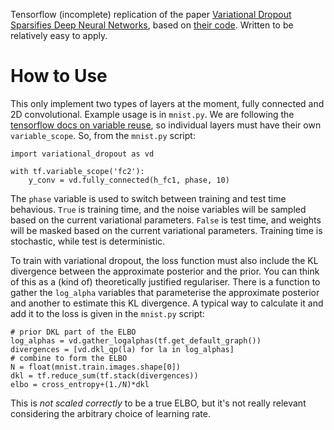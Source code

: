 
Tensorflow (incomplete) replication of the paper [Variational Dropout
Sparsifies Deep Neural Networks][paper], based on [their code][code].
Written to be relatively easy to apply.

How to Use
==========

This only implement two types of layers at the moment, fully connected and
2D convolutional. Example usage is in `mnist.py`. We are following the
[tensorflow docs on variable reuse][docs], so individual layers must have
their own `variable_scope`. So, from the `mnist.py` script:

```
import variational_dropout as vd

with tf.variable_scope('fc2'):
    y_conv = vd.fully_connected(h_fc1, phase, 10) 
```

The `phase` variable is used to switch between training and test time
behavious. `True` is training time, and the noise variables will be
sampled based on the current variational parameters. `False` is test time,
and weights will be masked based on the current variational parameters.
Training time is stochastic, while test is deterministic.

To train with variational dropout, the loss function must also include the
KL divergence between the approximate posterior and the prior. You can
think of this as a (kind of) theoretically justified regulariser. There is
a function to gather the `log_alpha` variables that parameterise the
approximate posterior and another to estimate this KL divergence. A typical
way to calculate it and add it to the loss is given in the `mnist.py`
script:

```
# prior DKL part of the ELBO
log_alphas = vd.gather_logalphas(tf.get_default_graph())
divergences = [vd.dkl_qp(la) for la in log_alphas]
# combine to form the ELBO
N = float(mnist.train.images.shape[0])
dkl = tf.reduce_sum(tf.stack(divergences))
elbo = cross_entropy+(1./N)*dkl
```

This is *not scaled correctly* to be a true ELBO, but it's not really
relevant considering the arbitrary choice of learning rate.

[paper]: https://arxiv.org/abs/1701.05369
[code]: https://github.com/ars-ashuha/variational-dropout-sparsifies-dnn
[docs]: https://www.tensorflow.org/programmers_guide/variable_scope
